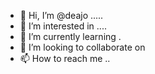 - 👋 Hi, I’m @deajo .....
- 👀 I’m interested in ....
- 🌱 I’m currently learning .
- 💞️ I’m looking to collaborate on 
- 📫 How to reach me ..

<!---
deajo/deajo is a ✨ special ✨ repository because its `README.md` (this file) appears on your GitHub profile.
You can click the Preview link to take a look at your changes.
--->

